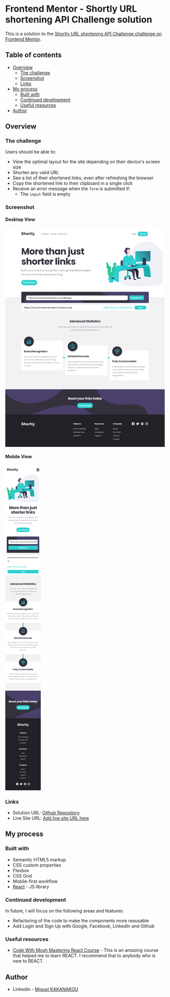 # Frontend Mentor - Shortly URL shortening API Challenge solution

This is a solution to the [Shortly URL shortening API Challenge challenge on Frontend Mentor](https://www.frontendmentor.io/challenges/url-shortening-api-landing-page-2ce3ob-G).

## Table of contents

- [Overview](#overview)
  - [The challenge](#the-challenge)
  - [Screenshot](#screenshot)
  - [Links](#links)
- [My process](#my-process)
  - [Built with](#built-with)
  - [Continued development](#continued-development)
  - [Useful resources](#useful-resources)
- [Author](#author)

## Overview

### The challenge

Users should be able to:

- View the optimal layout for the site depending on their device's screen size
- Shorten any valid URL
- See a list of their shortened links, even after refreshing the browser
- Copy the shortened link to their clipboard in a single click
- Receive an error message when the `form` is submitted if:
  - The `input` field is empty

### Screenshot

#### Desktop View

![Desktop View](./screenshots/desktop-view.png)

#### Mobile View

![Mobile View](./screenshots/mobile-view.png)

### Links

- Solution URL: [Github Repository](https://github.com/MiguelSteph/shorten-link-challenge)
- Live Site URL: [Add live site URL here](https://your-live-site-url.com)

## My process

### Built with

- Semantic HTML5 markup
- CSS custom properties
- Flexbox
- CSS Grid
- Mobile-first workflow
- [React](https://reactjs.org/) - JS library

### Continued development

In future, I will focus on the following areas and features:

- Refactoring of the code to make the components more reausable
- Add Login and Sign Up with Google, Facebook, LinkedIn and Github

### Useful resources

- [Code With Mosh Mastering React Course](https://codewithmosh.com/p/mastering-react) - This is an amazing course that helped me to learn REACT. I recommend that to anybody who is new to REACT.

## Author

- Linkedin - [Miguel KAKANAKOU](https://www.linkedin.com/in/kakanakou-miguel/)
